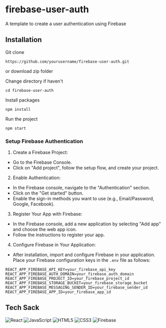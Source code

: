 # firebase-user-auth
A template to create a user authentication using Firebase

## Installation
Git clone
```
https://github.com/yourusername/firebase-user-auth.git
```
or
download zip folder

Change directory if haven't
```
cd firebase-user-auth
```

Install packages
```
npm install
```

Run the project
```
npm start
```

### Setup Firebase Authentication
1. Create a Firebase Project:

- Go to the Firebase Console.
- Click on "Add project", follow the setup flow, and create your project.

2. Enable Authentication:

- In the Firebase console, navigate to the "Authentication" section.
- Click on the "Get started" button.
- Enable the sign-in methods you want to use (e.g., Email/Password, Google, Facebook).

3. Register Your App with Firebase:

- In the Firebase console, add a new application by selecting "Add app" and choose the web app icon.
- Follow the instructions to register your app.

4. Configure Firebase in Your Application:

- After installation, import and configure Firebase in your application. Place your Firebase configuration keys in the `.env` file as follows:
```
REACT_APP_FIREBASE_API_KEY=your_firebase_api_key
REACT_APP_FIREBASE_AUTH_DOMAIN=your_firebase_auth_domain
REACT_APP_FIREBASE_PROJECT_ID=your_firebase_project_id
REACT_APP_FIREBASE_STORAGE_BUCKET=your_firebase_storage_bucket
REACT_APP_FIREBASE_MESSAGING_SENDER_ID=your_firebase_sender_id
REACT_APP_FIREBASE_APP_ID=your_firebase_app_id
```

## Tech Sack
![React](https://img.shields.io/badge/react-%2320232a.svg?style=for-the-badge&logo=react&logoColor=%2361DAFB)
![JavaScript](https://img.shields.io/badge/javascript-%23323330.svg?style=for-the-badge&logo=javascript&logoColor=%23F7DF1E)
![HTML5](https://img.shields.io/badge/html5-%23E34F26.svg?style=for-the-badge&logo=html5&logoColor=white)
![CSS3](https://img.shields.io/badge/css3-%231572B6.svg?style=for-the-badge&logo=css3&logoColor=white)
![Firebase](https://img.shields.io/badge/firebase-a08021?style=for-the-badge&logo=firebase&logoColor=ffcd34)
